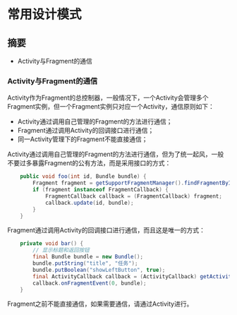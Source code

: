 # 常用设计模式
## 摘要
* Activity与Fragment的通信

### Activity与Fragment的通信

Activity作为Fragment的总控制器，一般情况下，一个Activity会管理多个Fragment实例，但一个Fragment实例只对应一个Activity，通信原则如下：

* Activity通过调用自己管理的Fragment的方法进行通信；
* Fragment通过调用Activity的回调接口进行通信；
* 同一Activity管理下的Fragment不能直接通信；

Activity通过调用自己管理的Fragment的方法进行通信，但为了统一起风，一般不要过多暴露Fragment的公有方法，而是采用接口的方式：

```Java
	public void foo(int id, Bundle bundle) {
		Fragment fragment = getSupportFragmentManager().findFragmentById(R.id.fragment);
		if (fragment instanceof FragmentCallback) {
			FragmentCallback callback = (FragmentCallback) fragment;
			callback.update(id, bundle);
		}
	}
```

Fragment通过调用Activity的回调接口进行通信，而且这是唯一的方式：

```Java
	private void bar() {
		// 显示标题和返回按钮
		final Bundle bundle = new Bundle();
		bundle.putString("title", "任务");
		bundle.putBoolean("showLeftButton", true);
		final ActivityCallback callback = (ActivityCallback) getActivity();
		callback.onFragmentEvent(0, bundle);
	}
```

Fragment之前不能直接通信，如果需要通信，请通过Activity进行。